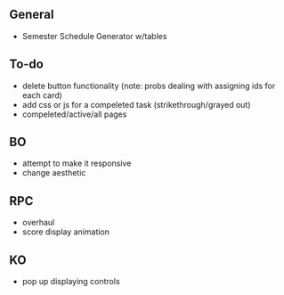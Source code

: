 ## General
- Semester Schedule Generator w/tables 

## To-do
- delete button functionality (note: probs dealing with assigning ids for each card)
- add css or js for a compeleted task (strikethrough/grayed out)
- compeleted/active/all pages

## BO
- attempt to make it responsive
- change aesthetic 

## RPC
- overhaul
- score display animation

## KO
- pop up displaying controls
